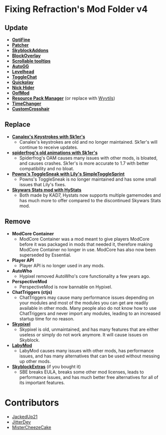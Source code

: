 # Fixing Refraction's Mod Folder v4

## Update

- [**OptiFine**](https://optifine.net/adloadx?f=preview_OptiFine_1.8.9_HD_U_M5.jar)
- [**Patcher**](https://sk1er.club/mods/patcher)
- [**SkyblockAddons**](https://github.com/BiscuitDevelopment/SkyblockAddons/releases/latest)
- [**BlockOverlay**](https://hypixel.net/threads/forge-1-8-9-block-overlay-v4-0-3.1417995/)
- [**Scrollable tooltips**](https://sk1er.club/mods/text_overflow_scroll)
- [**AutoGG**](https://sk1er.club/mods/autogg)
- [**Levelhead**](https://sk1er.club/mods/level_head)
- [**ToggleChat**](https://github.com/boomboompower/ToggleChat/releases/)
- [**Quickplay**](https://github.com/QuickplayMod/quickplay/releases/latest)
- [**Nick Hider**](https://sk1er.club/mods/nick_hider)
- [**OofMod**](https://sk1er.club/mods/refractionoof)
- [**Resource Pack Manager**](https://www.youtube.com/watch?v=OQZFWrrEcYM) (or replace with [Wyvtils](https://github.com/W-OVERFLOW/Wyvtils/releases/latest))
- [**TimeChanger**](https://github.com/shatter-point/Revamped-TimeChanger/releases/latest)
- [**CustomCrosshair**](https://www.curseforge.com/minecraft/mc-mods/custom-crosshair-mod/files/all?filter-game-version=2020709689%3A5806)

## Replace

- [**Canalex's Keystrokes with Sk1er's**](https://sk1er.club/mods/keystrokesmod)
  - Canalex's keystrokes are old and no longer maintained. Sk1er's will continue to receive updates.
- [**spiderfrog's old animations with Sk1er's**](https://sk1er.club/beta)
  - Spiderfrog's OAM causes many issues with other mods, is bloated, and causes crashes. Sk1er's is more accurate to 1.7 with better compatibility and no bloat.
- [**Powns's ToggleSneak with Lily's SimpleToggleSprint**](https://github.com/My-Name-Is-Jeff/SimpleToggleSprint/releases/latest)
  - Powns's ToggleSneak is no longer maintained and has some small issues that Lily's fixes.
- [**Skywars Stats mod with HyStats**](https://www.mediafire.com/file/lkq447zc0yolem5/HyStats-v3.0_%25281.8.9%2529.jar/file)
  - Both made by KAD7, Hystats now supports multiple gamemodes and has much more to offer compared to the discontinued Skywars Stats mod.

## Remove

- **ModCore Container**
  - ModCore Container was a mod meant to give players ModCore before it was packaged in mods that needed it, therefore making ModCore Container no longer in use. ModCore has also now been superseded by Essential.
- **Player API**
  - Player API is no longer used in any mods.
- **AutoWho**
  - Hypixel removed AutoWho's core functionality a few years ago.
- **PerspectiveMod**
  - PerspectiveMod is now bannable on Hypixel.
- **ChatTriggers (ctjs)**
  - ChatTriggers may cause many performance issues depending on your modules and most of the modules you can get are readily available in other mods. Many people also do not know how to use ChatTriggers and never import any modules, leading to an increased startup time for no reason.
- [**Skypixel**](https://github.com/MicrocontrollersDev/Alternatives/blob/main/Skypixel.md)
  - Skypixel is old, unmaintained, and has many features that are either useless or simply do not work anymore. It will cause issues on Skyblock.
- [**LabyMod**](https://github.com/MicrocontrollersDev/Alternatives/blob/main/LabyMod.md)
  - LabyMod causes many issues with other mods, has performance issues, and has many alternatives that can be used without messing up other mods.
- [**SkyblockExtras**](https://github.com/MicrocontrollersDev/Alternatives/blob/main/SkyblockExtras.md) (if you bought it)
  - SBE breaks EULA, breaks some other mod licenses, leads to performance issues, and has much better free alternatives for all of its important features.

# Contributors

- [JackedUp21](https://github.com/JackedUp21)
- [JitterDev](https://github.com/JitterDev)
- [MisterCheezeCake](https://github.com/MisterCheezeCake)
